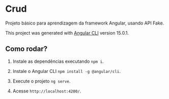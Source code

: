 # Crud

Projeto básico para aprendizagem da framework Angular, usando API Fake.

This project was generated with [Angular CLI](https://github.com/angular/angular-cli) version 15.0.1.

## Como rodar?

1. Instale as dependências executando `npm i`.

2. Instale o Angular CLI `npm install -g @angular/cli`.

3. Execute o projeto `ng serve`.

4. Acesse `http://localhost:4200/`.
